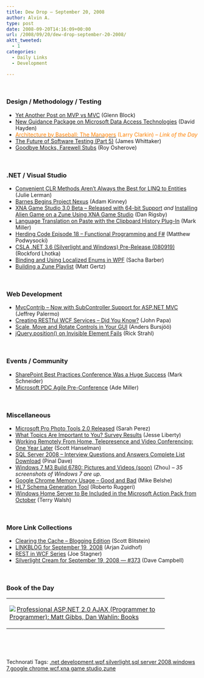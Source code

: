 ```yaml
---
title: Dew Drop – September 20, 2008
author: Alvin A.
type: post
date: 2008-09-20T14:16:09+00:00
url: /2008/09/20/dew-drop-september-20-2008/
aktt_tweeted:
  - 1
categories:
  - Daily Links
  - Development

---
```

&#160;

### Design / Methodology / Testing

  * <a target="_blank" href="http://codebetter.com/blogs/glenn.block/archive/2008/09/19/yet-another-post-on-mvp-vs-mvc.aspx">Yet Another Post on MVP vs MVC</a> (Glenn Block)
  * <a target="_blank" href="http://www.pnpguidance.net/post/NewGuidancePackageMicrosoftDataAccessTechnologies.aspx">New Guidance Package on Microsoft Data Access Technologies</a> (David Hayden)
  * <a target="_blank" href="http://eraserandcrowbar.com/2008/09/19/ArchitectureByBaseballTheManagers.aspx"><font color="#ff8000">Architecture by Baseball: The Managers</font></a> <font color="#ff8000">(Larry Clarkin)<em> – Link of the Day</em></font>
  * <a target="_blank" href="http://blogs.msdn.com/james_whittaker/archive/2008/09/19/the-future-of-software-testing-part-5.aspx">The Future of Software Testing (Part 5)</a> (James Whittaker)
  * <a target="_blank" href="http://weblogs.asp.net/rosherove/archive/2008/09/20/goodbye-mocks-farewell-stubs.aspx">Goodbye Mocks, Farewell Stubs</a> (Roy Osherove)

&#160;

### .NET / Visual Studio

  * <a target="_blank" href="http://www.thedatafarm.com/blog/2008/09/19/ConvenientCLRMethodsArentAlwaysTheBestForLINQToEntities.aspx">Convenient CLR Methods Aren&#8217;t Always the Best for LINQ to Entities</a> (Julie Lerman)
  * <a target="_blank" href="http://adamkinney.com/blog/364/default.aspx">Barnes Begins Project Nexus</a> (Adam Kinney)
  * <a target="_blank" href="http://www.danrigsby.com/blog/index.php/2008/09/19/xna-game-studio-30-beta-released-with-64-bit-support/">XNA Game Studio 3.0 Beta &#8211; Released with 64-bit Support</a>&#160;_and_&#160;<a target="_blank" href="http://www.danrigsby.com/blog/index.php/2008/09/19/installing-alien-game-on-a-zune-using-xna-game-studio/">Installing Alien Game on a Zune Using XNA Game Studio</a> (Dan Rigsby)
  * <a target="_blank" href="http://community.devexpress.com/blogs/markmiller/archive/2008/09/10/clipboard-history-plug-in-for-visual-studio-with-dxcore-part-12.aspx">Language Translation on Paste with the Clipboard History Plug-In</a> (Mark Miller)
  * <a target="_blank" href="http://codebetter.com/blogs/matthew.podwysocki/archive/2008/09/19/herding-code-episode-18-functional-programming-and-f.aspx">Herding Code Episode 18 &#8211; Functional Programming and F#</a> (Matthew Podwysocki)
  * <a target="_blank" href="http://www.lhotka.net/weblog/CSLANET36SilverlightAndWindowsPrerelease080919.aspx">CSLA .NET 3.6 (Silverlight and Windows) Pre-Release (080919)</a> (Rockford Lhotka)
  * <a target="_blank" href="http://sachabarber.net/?p=326">Binding and Using Localized Enums in WPF</a> (Sacha Barber)
  * <a target="_blank" href="http://blogs.msdn.com/vbteam/archive/2008/09/19/building-a-zune-playlist-matt-gertz.aspx">Building a Zune Playlist</a> (Matt Gertz)

&#160;

### Web Development

  * <a target="_blank" href="http://jeffreypalermo.com/blog/mvccontrib-now-with-subcontroller-support/">MvcContrib &#8211; Now with SubController Support for ASP.NET MVC</a> (Jeffrey Palermo)
  * <a target="_blank" href="http://johnpapa.net/data-services-with-silverlight-2/creating-restful-wcf-services-ndash-did-you-know/">Creating RESTful WCF Services &#8211; Did You Know?</a> (John Papa)
  * <a target="_blank" href="http://bursjootech.blogspot.com/2008/09/scale-move-and-rotate-controls-in-your.html">Scale, Move and Rotate Controls in Your GUI</a> (Anders Bursjöö)
  * <a target="_blank" href="http://west-wind.com/weblog/posts/486155.aspx">jQuery.position() on Invisible Element Fails</a> (Rick Strahl)

&#160;

### Events / Community

  * <a target="_blank" href="http://www.sharepointplan.com/mark_schneiders_sharepoin/2008/09/the-2008-sharepoint-best-practices-conference-was-a-huge-success.html">SharePoint Best Practices Conference Was a Huge Success</a> (Mark Schneider)
  * <a target="_blank" href="http://www.ademiller.com/blogs/tech/2008/09/microsoft-pdc-agile-pre-conference/?&owa_from=feed&owa_sid=">Microsoft PDC Agile Pre-Conference</a> (Ade Miller)

&#160;

### Miscellaneous

  * <a target="_blank" href="http://on10.net/blogs/nic/Microsoft-Pro-Photo-Tools-20-Released/">Microsoft Pro Photo Tools 2.0 Released</a> (Sarah Perez)
  * <a target="_blank" href="http://silverlight.net/blogs/jesseliberty/archive/2008/09/19/what-topics-are-important-to-you-survey-results.aspx">What Topics Are Important to You? Survey Results</a> (Jesse Liberty)
  * <a target="_blank" href="http://www.hanselman.com/blog/WorkingRemotelyFromHomeTelepresenceAndVideoConferencingOneYearLater.aspx">Working Remotely From Home, Telepresence and Video Conferencing: One Year Later</a> (Scott Hanselman)
  * <a target="_blank" href="http://blog.sqlauthority.com/2008/09/20/sql-server-2008-interview-questions-and-answers-complete-list-download/">SQL Server 2008 &#8211; Interview Questions and Answers Complete List Download</a> (Pinal Dave)
  * <a target="_blank" href="http://www.thinknext.net/archives/2268">Windows 7 M3 Build 6780: Pictures and Videos (soon)</a> (Zhou) _– 35 screenshots of Windows 7 are up._
  * <a target="_blank" href="http://blog.chromium.org/2008/09/google-chrome-memory-usage-good-and-bad.html">Google Chrome Memory Usage &#8211; Good and Bad</a> (Mike Belshe)
  * <a target="_blank" href="http://blogs.msdn.com/rruggeri/archive/2008/09/19/hl7-schema-generation-tool.aspx">HL7 Schema Generation Tool</a> (Roberto Ruggeri)
  * <a target="_blank" href="http://www.wegotserved.co.uk/2008/09/19/windows-home-server-to-be-included-in-the-microsoft-action-pack-from-october/">Windows Home Server to Be Included in the Microsoft Action Pack from October</a> (Terry Walsh)

&#160;

### More Link Collections

  * <a target="_blank" href="http://webworkerdaily.com/2008/09/19/clearing-the-cache-blogging-edition/">Clearing the Cache &#8211; Blogging Edition</a> (Scott Blitstein)
  * <a target="_blank" href="http://www.arjansworld.com/2008/09/19/linkblog-for-september-19-2008/">LINKBLOG for September 19, 2008</a> (Arjan Zuidhof)
  * <a target="_blank" href="http://www.misfitgeek.com/REST+In+WCF+Series.aspx">REST in WCF Series</a> (Joe Stagner)
  * <a target="_blank" href="http://geekswithblogs.net/WynApseTechnicalMusings/archive/2008/09/19/125316.aspx">Silverlight Cream for September 19, 2008 &#8212; #373</a> (Dave Campbell)

&#160;

### Book of the Day

<div style="padding-bottom: 0px; margin: 0px; padding-left: 0px; padding-right: 0px; display: inline; float: none; padding-top: 0px" id="scid:7dc1bd33-94bd-46fd-a20b-0131235bcd47:70577279-3d4b-4385-a94e-4b48317d5a7d" class="wlWriterEditableSmartContent">
  <table cellspacing="0" cellpadding="2" width="400" border="0" unselectable="on">
    <tr>
      <td valign="top" width="400">
        <p>
          <a title="Professional ASP.NET 2.0 AJAX (Programmer to Programmer): Matt Gibbs, Dan Wahlin: Books" href="http://www.amazon.com/exec/obidos/ASIN/0470109629/alvinashcraft-20"><img data-recalc-dims="1" decoding="async" src="https://i0.wp.com/images.amazon.com/images/P/0470109629.01.MZZZZZZZ.jpg?w=660" border="0" align="left" style="float:left" />Professional ASP.NET 2.0 AJAX (Programmer to Programmer): Matt Gibbs, Dan Wahlin: Books</a>
        </p>
      </td>
    </tr>
  </table>
</div>

&#160;

<div style="padding-bottom: 0px; margin: 0px; padding-left: 0px; padding-right: 0px; display: inline; float: none; padding-top: 0px" id="scid:C16BAC14-9A3D-4c50-9394-FBFEF7A93539:59e3e0b9-b86f-442d-bdfb-dd7bf2ec4d9b" class="wlWriterEditableSmartContent">
  <!--dotnetkickit-->
</div>

&#160;

<div style="padding-bottom: 0px; margin: 0px; padding-left: 0px; padding-right: 0px; display: inline; float: none; padding-top: 0px" id="scid:0767317B-992E-4b12-91E0-4F059A8CECA8:73bc1cf2-25cc-4e88-8aa1-fe9576024a25" class="wlWriterEditableSmartContent">
  Technorati Tags: <a href="http://technorati.com/tags/.net+development" rel="tag">.net development</a>,<a href="http://technorati.com/tags/wpf" rel="tag">wpf</a>,<a href="http://technorati.com/tags/silverlight" rel="tag">silverlight</a>,<a href="http://technorati.com/tags/sql+server+2008" rel="tag">sql server 2008</a>,<a href="http://technorati.com/tags/windows+7" rel="tag">windows 7</a>,<a href="http://technorati.com/tags/google+chrome" rel="tag">google chrome</a>,<a href="http://technorati.com/tags/wcf" rel="tag">wcf</a>,<a href="http://technorati.com/tags/xna+game+studio" rel="tag">xna game studio</a>,<a href="http://technorati.com/tags/zune" rel="tag">zune</a>
</div>